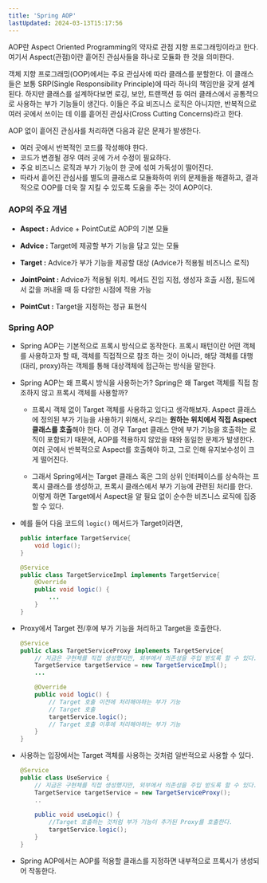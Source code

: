 ```yaml
---
title: 'Spring AOP'
lastUpdated: 2024-03-13T15:17:56
---
```


AOP란 Aspect Oriented Programming의 약자로 관점 지향 프로그래밍이라고 한다. 여기서 Aspect(관점)이란 흩어진 관심사들을 하나로 모듈화 한 것을 의미한다.

객체 지항 프로그래밍(OOP)에서는 주요 관심사에 따라 클래스를 분할한다. 이 클래스들은 보통 SRP(Single Responsibility Principle)에 따라 하나의 책임만을 갖게 설계된다. 하지만 클래스를 설계하다보면 로깅, 보안, 트랜잭션 등 여러 클래스에서 공통적으로 사용하는 부가 기능들이 생긴다. 이들은 주요 비즈니스 로직은 아니지만, 반복적으로 여러 곳에서 쓰이는 데 이를 흩어진 관심사(Cross Cutting Concerns)라고 한다.

AOP 없이 흩어진 관심사를 처리하면 다음과 같은 문제가 발생한다.

- 여러 곳에서 반복적인 코드를 작성해야 한다.
- 코드가 변경될 경우 여러 곳에 가서 수정이 필요하다.
- 주요 비즈니스 로직과 부가 기능이 한 곳에 섞여 가독성이 떨어진다.
- 따라서 흩어진 관심사를 별도의 클래스로 모듈화하여 위의 문제들을 해결하고, 결과적으로 OOP를 더욱 잘 지킬 수 있도록 도움을 주는 것이 AOP이다.

### AOP의 주요 개념

- **Aspect :** Advice + PointCut로 AOP의 기본 모듈

- **Advice :** Target에 제공할 부가 기능을 담고 있는 모듈

- **Target :** Advice가 부가 기능을 제공할 대상 (Advice가 적용될 비즈니스 로직)

- **JointPoint :** Advice가 적용될 위치. 메서드 진입 지점, 생성자 호출 시점, 필드에서 값을 꺼내올 때 등 다양한 시점에 적용 가능

- **PointCut :** Target을 지정하는 정규 표현식

### Spring AOP

- Spring AOP는 기본적으로 프록시 방식으로 동작한다. 프록시 패턴이란 어떤 객체를 사용하고자 할 때, 객체를 직접적으로 참조 하는 것이 아니라, 해당 객체를 대행(대리, proxy)하는 객체를 통해 대상객체에 접근하는 방식을 말한다.

- Spring AOP는 왜 프록시 방식을 사용하는가? Spring은 왜 Target 객체를 직접 참조하지 않고 프록시 객체를 사용할까?

  - 프록시 객체 없이 Target 객체를 사용하고 있다고 생각해보자. Aspect 클래스에 정의된 부가 기능을 사용하기 위해서, 우리는 **원하는 위치에서 직접 Aspect 클래스를 호출**해야 한다. 이 경우 Target 클래스 안에 부가 기능을 호출하는 로직이 포함되기 때문에, AOP를 적용하지 않았을 때와 동일한 문제가 발생한다. 여러 곳에서 반복적으로 Aspect를 호출해야 하고, 그로 인해 유지보수성이 크게 떨어진다.
 
  - 그래서 Spring에서는 Target 클래스 혹은 그의 상위 인터페이스를 상속하는 프록시 클래스를 생성하고, 프록시 클래스에서 부가 기능에 관련된 처리를 한다. 이렇게 하면 Target에서 Aspect을 알 필요 없이 순수한 비즈니스 로직에 집중할 수 있다.


- 예를 들어 다음 코드의 `logic()` 메서드가 Target이라면,

    ```java
    public interface TargetService{
        void logic();
    }

    @Service 
    public class TargetServiceImpl implements TargetService{
        @Override 
        public void logic() {
            ...
        }
    }
    ```
- Proxy에서 Target 전/후에 부가 기능을 처리하고 Target을 호출한다.

    ```java
    @Service 
    public class TargetServiceProxy implements TargetService{ 
        // 지금은 구현체를 직접 생성했지만, 외부에서 의존성을 주입 받도록 할 수 있다.
        TargetService targetService = new TargetServiceImpl();
        ...

        @Override 
        public void logic() {
            // Target 호출 이전에 처리해야하는 부가 기능
            // Target 호출
            targetService.logic();
            // Target 호출 이후에 처리해야하는 부가 기능
        }
    }
    ```

- 사용하는 입장에서는 Target 객체를 사용하는 것처럼 일반적으로 사용할 수 있다.

    ```java
    @Service 
    public class UseService {
        // 지금은 구현체를 직접 생성했지만, 외부에서 의존성을 주입 받도록 할 수 있다.
        TargetService targetService = new TargetServiceProxy();
        ..
            
        public void useLogic() {
            //Target 호출하는 것처럼 부가 기능이 추가된 Proxy를 호출한다.
            targetService.logic();
        }
    }
    ```

- Spring AOP에서는 AOP를 적용할 클래스를 지정하면 내부적으로 프록시가 생성되어 작동한다.
